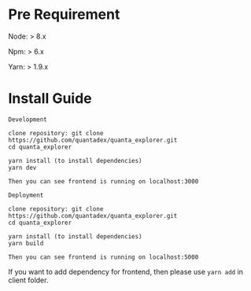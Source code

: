 # Pre Requirement

Node: > 8.x

Npm: > 6.x

Yarn: > 1.9.x

# Install Guide

```
Development

clone repository: git clone https://github.com/quantadex/quanta_explorer.git
cd quanta_explorer

yarn install (to install dependencies)
yarn dev

Then you can see frontend is running on localhost:3000
```

```
Deployment

clone repository: git clone https://github.com/quantadex/quanta_explorer.git
cd quanta_explorer

yarn install (to install dependencies)
yarn build

Then you can see frontend is running on localhost:5000
```

If you want to add dependency for frontend, then please use `yarn add` in client folder.
